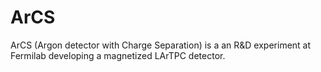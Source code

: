 # ArCS
ArCS (Argon detector with Charge Separation) is a an R&D experiment at Fermilab developing a magnetized LArTPC detector.



